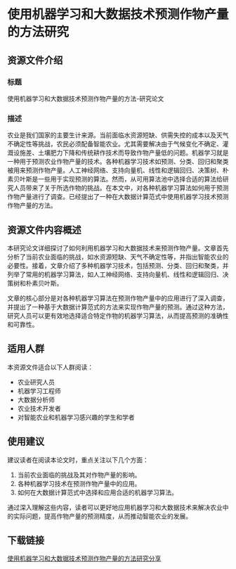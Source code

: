 # 使用机器学习和大数据技术预测作物产量的方法研究

## 资源文件介绍

### 标题
使用机器学习和大数据技术预测作物产量的方法-研究论文

### 描述
农业是我们国家的主要生计来源。当前面临水资源短缺、供需失控的成本以及天气不确定性等挑战，农民必须配备智能农业。尤其需要解决由于气候变化不确定、灌溉设施差、土壤肥力下降和传统耕作技术而导致作物产量低的问题。机器学习就是一种用于预测农业作物产量的技术。各种机器学习技术如预测、分类、回归和聚类被用来预测作物产量。人工神经网络、支持向量机、线性和逻辑回归、决策树、朴素贝叶斯是一些用于实现预测的算法。然而，从可用算法池中选择合适的算法给研究人员带来了关于所选作物的挑战。在本文中，对各种机器学习算法如何用于预测作物产量进行了调查。已经提出了一种在大数据计算范式中使用机器学习技术预测作物产量的方法。

## 资源文件内容概述

本研究论文详细探讨了如何利用机器学习和大数据技术来预测作物产量。文章首先分析了当前农业面临的挑战，如水资源短缺、天气不确定性等，并指出智能农业的必要性。接着，文章介绍了多种机器学习技术，包括预测、分类、回归和聚类，并列举了常用的机器学习算法，如人工神经网络、支持向量机、线性和逻辑回归、决策树和朴素贝叶斯。

文章的核心部分是对各种机器学习算法在预测作物产量中的应用进行了深入调查，并提出了一种基于大数据计算范式的方法来实现作物产量的预测。通过这种方法，研究人员可以更有效地选择适合特定作物的机器学习算法，从而提高预测的准确性和可靠性。

## 适用人群

本资源文件适合以下人群阅读：
- 农业研究人员
- 机器学习工程师
- 大数据分析师
- 农业技术开发者
- 对智能农业和机器学习感兴趣的学生和学者

## 使用建议

建议读者在阅读本论文时，重点关注以下几个方面：
1. 当前农业面临的挑战及其对作物产量的影响。
2. 各种机器学习技术在预测作物产量中的应用。
3. 如何在大数据计算范式中选择和应用合适的机器学习算法。

通过深入理解这些内容，读者可以更好地应用机器学习和大数据技术来解决农业中的实际问题，提高作物产量的预测精度，从而推动智能农业的发展。

## 下载链接

[使用机器学习和大数据技术预测作物产量的方法研究分享](https://pan.quark.cn/s/a84b9c5bac83)